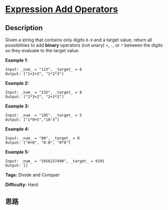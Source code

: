 # [Expression Add Operators][title]

## Description

Given a string that contains only digits `0-9` and a target value, return all
possibilities to add **binary** operators (not unary) `+`, `-`, or `*` between
the digits so they evaluate to the target value.

**Example 1:**
            Input: _num_ = "123", _target_ = 6    Output: ["1+2+3", "1*2*3"]     

**Example 2:**
            Input: _num_ = "232", _target_ = 8    Output: ["2*3+2", "2+3*2"]

**Example 3:**
            Input: _num_ = "105", _target_ = 5    Output: ["1*0+5","10-5"]

**Example 4:**
            Input: _num_ = "00", _target_ = 0    Output: ["0+0", "0-0", "0*0"]    

**Example 5:**
            Input: _num_ = "3456237490", _target_ = 9191    Output: []    


**Tags:** Divide and Conquer

**Difficulty:** Hard

## 思路

[title]: https://leetcode.com/problems/expression-add-operators
